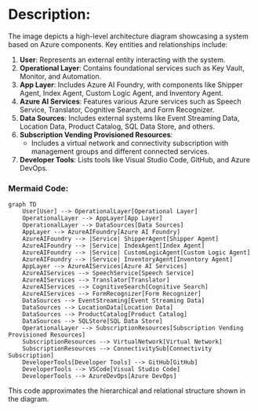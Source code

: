 
# Description:
The image depicts a high-level architecture diagram showcasing a system based on Azure components. Key entities and relationships include:

1. **User**: Represents an external entity interacting with the system.
2. **Operational Layer**: Contains foundational services such as Key Vault, Monitor, and Automation.
3. **App Layer**: Includes Azure AI Foundry, with components like Shipper Agent, Index Agent, Custom Logic Agent, and Inventory Agent.
4. **Azure AI Services**: Features various Azure services such as Speech Service, Translator, Cognitive Search, and Form Recognizer.
5. **Data Sources**: Includes external systems like Event Streaming Data, Location Data, Product Catalog, SQL Data Store, and others.
6. **Subscription Vending Provisioned Resources**:
   - Includes a virtual network and connectivity subscription with management groups and different connected services.
7. **Developer Tools**: Lists tools like Visual Studio Code, GitHub, and Azure DevOps.

### Mermaid Code:

```mermaid
graph TD
    User[User] --> OperationalLayer[Operational Layer]
    OperationalLayer --> AppLayer[App Layer]
    OperationalLayer --> DataSources[Data Sources]
    AppLayer --> AzureAIFoundry[Azure AI Foundry]
    AzureAIFoundry --> |Service| ShipperAgent[Shipper Agent]
    AzureAIFoundry --> |Service| IndexAgent[Index Agent]
    AzureAIFoundry --> |Service| CustomLogicAgent[Custom Logic Agent]
    AzureAIFoundry --> |Service| InventoryAgent[Inventory Agent]
    AppLayer --> AzureAIServices[Azure AI Services]
    AzureAIServices --> SpeechService[Speech Service]
    AzureAIServices --> Translator[Translator]
    AzureAIServices --> CognitiveSearch[Cognitive Search]
    AzureAIServices --> FormRecognizer[Form Recognizer]
    DataSources --> EventStreaming[Event Streaming Data]
    DataSources --> LocationData[Location Data]
    DataSources --> ProductCatalog[Product Catalog]
    DataSources --> SQLStore[SQL Data Store]
    OperationalLayer --> SubscriptionResources[Subscription Vending Provisioned Resources]
    SubscriptionResources --> VirtualNetwork[Virtual Network]
    SubscriptionResources --> ConnectivitySub[Connectivity Subscription]
    DeveloperTools[Developer Tools] --> GitHub[GitHub]
    DeveloperTools --> VSCode[Visual Studio Code]
    DeveloperTools --> AzureDevOps[Azure DevOps]
```

This code approximates the hierarchical and relational structure shown in the diagram.

